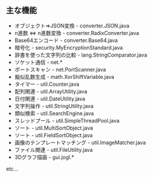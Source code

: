 ## 主な機能
- オブジェクト⇒JSON変換 - converter.JSON.java
- n進数 ⇔ n進数変換 - converter.RadixConverter.java
- Base64エンコード - converter.Base64.java
- 暗号化 - security.MyEncryptionStandard.java
- 辞書を使った文字列の比較 - lang.StringComparator.java
- ソケット通信 - net.*
- ポートスキャン - net.PortScanner.java
- 擬似乱数生成 - math.XorShiftVariable.java
- タイマー - util.Counter.java
- 配列関連 - util.ArrayUtility.java
- 日付関連 - util.DateUtility.java
- 文字列操作 - util.StringUtility.java
- 類似検索 - util.SearchEngine.java
- スレッドプール - util.SimpleThreadPool.java
- ソート - util.MultiSortObject.java
- ソート - util.FieldSortObject.java
- 画像のテンプレートマッチング - util.ImageMatcher.java
- ファイル関連 - util.FileUtility.java
- 3Dグラフ描画 - gui.jogl.*

etc...
